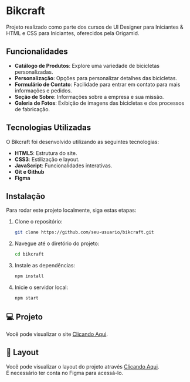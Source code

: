 # Bikcraft
Projeto realizado como parte dos cursos de UI Designer para Iniciantes & HTML e CSS para Iniciantes, oferecidos pela Origamid.

## Funcionalidades
- **Catálogo de Produtos**: Explore uma variedade de bicicletas personalizadas.
- **Personalização**: Opções para personalizar detalhes das bicicletas.
- **Formulário de Contato**: Facilidade para entrar em contato para mais informações e pedidos.
- **Seção de Sobre**: Informações sobre a empresa e sua missão.
- **Galeria de Fotos**: Exibição de imagens das bicicletas e dos processos de fabricação.

## Tecnologias Utilizadas
O Bikcraft foi desenvolvido utilizando as seguintes tecnologias:

- **HTML5**: Estrutura do site.
- **CSS3**: Estilização e layout.
- **JavaScript**: Funcionalidades interativas.
- **Git e Github**
- **Figma**

## Instalação

Para rodar este projeto localmente, siga estas etapas:

1. Clone o repositório:
    ```sh
    git clone https://github.com/seu-usuario/bikcraft.git
    ```

2. Navegue até o diretório do projeto:
    ```sh
    cd bikcraft
    ```

3. Instale as dependências:
    ```sh
    npm install
    ```

4. Inicie o servidor local:
    ```sh
    npm start
    ```

## 💻 Projeto
Você pode visualizar o site [Clicando Aqui](https://bikcraft-eight-inky.vercel.app).

## 🔖 Layout
Você pode visualizar o layout do projeto através [Clicando Aqui](https://www.figma.com/design/kRGUHXuAzRqpUolnbCwAwh/bikcraft?node-id=0-1). </br>
É necessário ter conta no Figma para acessá-lo.
